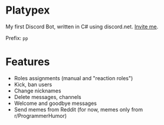 # Platypex
My first Discord Bot, written in C# using discord.net.
[Invite me](https://discord.com/api/oauth2/authorize?client_id=744662345573204040&permissions=8&scope=bot).

Prefix: `pp `

# Features
* Roles assignments (manual and "reaction roles")
* Kick, ban users
* Change nicknames
* Delete messages, channels
* Welcome and goodbye messages
* Send memes from Reddit (for now, memes only from r/ProgrammerHumor)
